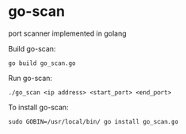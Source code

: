 # go-scan
port scanner implemented in golang

Build go-scan:

```
go build go_scan.go
```

Run go-scan:

```
./go_scan <ip address> <start_port> <end_port>
```

To install go-scan:

```
sudo GOBIN=/usr/local/bin/ go install go_scan.go
```
